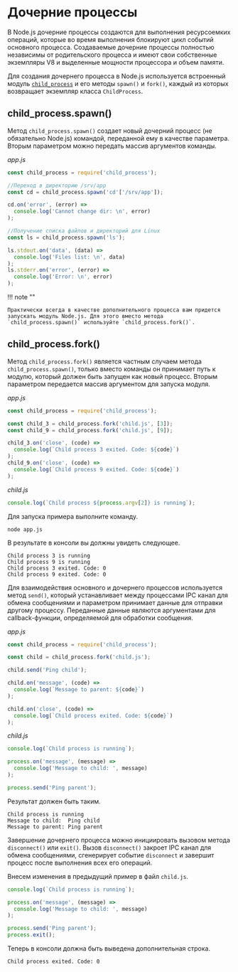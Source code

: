 # Дочерние процессы

В Node.js дочерние процессы создаются для выполнения ресурсоемких операций, которые во время выполнения блокируют цикл событий основного процесса. Создаваемые дочерние процессы полностью независимы от родительского процесса и имеют свои собственные экземпляры V8 и выделенные мощности процессора и объем памяти.

Для создания дочернего процесса в Node.js используется встроенный модуль [`child_process`](../api/child_process.md) и его методы `spawn()` и `fork()`, каждый из которых возвращает экземпляр класса `ChildProcess`.

## child_process.spawn()

Метод `child_process.spawn()` создает новый дочерний процесс (не обязательно Node.js) командой, переданной ему в качестве параметра. Вторым параметром можно передать массив аргументов команды.

_app.js_

```js
const child_process = require('child_process');

//Переход в директорию /srv/app
const cd = child_process.spawn('cd'['/srv/app']);

cd.on('error', (error) =>
  console.log('Cannot change dir: \n', error)
);

//Получение списка файлов и директорий для Linux
const ls = child_process.spawn('ls');

ls.stdout.on('data', (data) =>
  console.log('Files list: \n', data)
);
ls.stderr.on('error', (error) =>
  console.log('Error: \n', error)
);
```

!!! note ""

    Практически всегда в качестве дополнительного процесса вам придется запускать модуль Node.js. Для этого вместо метода `child_process.spawn()` используйте `child_process.fork()`.

## child_process.fork()

Метод `child_process.fork()` является частным случаем метода `child_process.spawn()`, только вместо команды он принимает путь к модулю, который должен быть запущен как новый процесс. Вторым параметром передается массив аргументом для запуска модуля.

_app.js_

```js
const child_process = require('child_process');

const child_3 = child_process.fork('child.js', [3]);
const child_9 = child_process.fork('child.js', [9]);

child_3.on('close', (code) =>
  console.log(`Child process 3 exited. Code: ${code}`)
);
child_9.on('close', (code) =>
  console.log(`Child process 9 exited. Code: ${code}`)
);
```

_child.js_

```js
console.log(`Child process ${process.argv[2]} is running`);
```

Для запуска примера выполните команду.

```
node app.js
```

В результате в консоли вы должны увидеть следующее.

```
Child process 3 is running
Child process 9 is running
Child process 3 exited. Code: 0
Child process 9 exited. Code: 0
```

Для взаимодействия основного и дочернего процессов используется метод `send()`, который устанавливает между процессами IPC канал для обмена сообщениями и параметром принимает данные для отправки другому процессу. Переданные данные являются аргументами для callback-функции, определяемой для обработки сообщения.

_app.js_

```js
const child_process = require('child_process');

const child = child_process.fork('child.js');

child.send('Ping child');

child.on('message', (code) =>
  console.log(`Message to parent: ${code}`)
);

child.on('close', (code) =>
  console.log(`Child process exited. Code: ${code}`)
);
```

_child.js_

```js
console.log(`Child process is running`);

process.on('message', (message) =>
  console.log('Message to child: ', message)
);

process.send('Ping parent');
```

Результат должен быть таким.

```
Child process is running
Message to child:  Ping child
Message to parent: Ping parent
```

Завершение дочернего процесса можно инициировать вызовом метода `disconnect()` или `exit()`. Вызов `disconnect()` закроет IPC канал для обмена сообщениями, сгенерирует событие `disconnect` и завершит процесс после выполнения всех его операций.

Внесем изменения в предыдущий пример в файл `child.js`.

```js
console.log(`Child process is running`);

process.on('message', (message) =>
  console.log('Message to child: ', message)
);

process.send('Ping parent');
process.exit();
```

Теперь в консоли должна быть выведена дополнительная строка.

```
Child process exited. Code: 0
```
